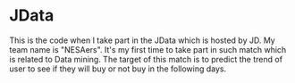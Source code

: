 # JData
This is the code when I take part in the JData which is hosted by JD.  My team name is "NESAers". It's my first time to take part in such match which is related to Data mining. The target of this match is to  predict the trend of user to see if they will buy or not buy in the following days.

